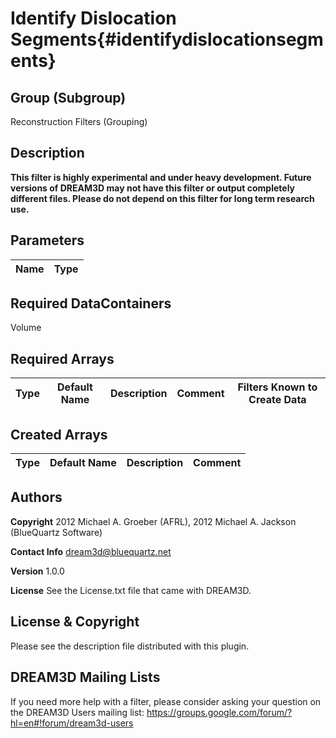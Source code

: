 Identify Dislocation Segments{#identifydislocationsegments}
======

## Group (Subgroup) ##

Reconstruction Filters (Grouping)

## Description ##

__This filter is highly experimental and under heavy development. Future versions of DREAM3D may not have this filter or output completely different files. Please do not depend on this filter for long term research use.__

## Parameters ##

| Name | Type |
|------|------|



## Required DataContainers ##

Volume

## Required Arrays ##

| Type | Default Name | Description | Comment | Filters Known to Create Data |
|------|--------------|-------------|---------|-----|



## Created Arrays ##

| Type | Default Name | Description | Comment |
|------|--------------|-------------|---------|


## Authors ##

**Copyright** 2012 Michael A. Groeber (AFRL), 2012 Michael A. Jackson (BlueQuartz Software)

**Contact Info** dream3d@bluequartz.net

**Version** 1.0.0

**License**  See the License.txt file that came with DREAM3D.

## License & Copyright ##

Please see the description file distributed with this plugin.

## DREAM3D Mailing Lists ##

If you need more help with a filter, please consider asking your question on the DREAM3D Users mailing list:
https://groups.google.com/forum/?hl=en#!forum/dream3d-users


